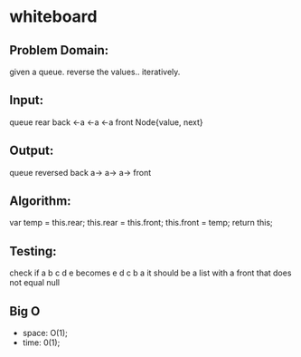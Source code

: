 # whiteboard

## Problem Domain:
given a queue. reverse the values.. iteratively. 

## Input:
queue rear     back <-a <-a <-a front Node{value, next}
## Output:
queue reversed back a-> a-> a-> front
## Algorithm:
var temp = this.rear;
this.rear = this.front;
this.front = temp;
return this;

## Testing:
check if a b c d e becomes e d c b a
it should be a list with a front that does not equal null

## Big O
- space: O(1);
- time: 0(1);